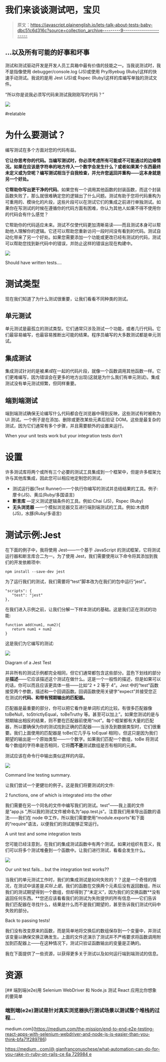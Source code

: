 # 我们来谈谈测试吧，宝贝

> 原文：<https://javascript.plainenglish.io/lets-talk-about-tests-baby-dbc51c6d316c?source=collection_archive---------9----------------------->

## …以及所有可能的好事和坏事

测试和测试驱动开发是开发人员工具箱中最有价值的技能之一。当我说测试时，我不是指像使用 debugger/console.log (JS)或使用 Pry/Byebug (Ruby)这样的快速手动测试。我说的是用 Jest (JS)或 Rspec (Ruby)这样的库编写单独的测试文件。

“所以你是说我必须写代码来测试我刚刚写的代码？”

![](img/f218819290ecde31105f00f6b888b3b3.png)

#relatable

# 为什么要测试？

编写测试在多个方面对您的代码有益。

**它让你思考你的代码。当编写测试时，你必须考虑所有可能或不可能通过的边缘情况。如果在应该是字符串的地方传入一个数字会发生什么？或者如果某个东西最终未定义或为空呢？编写测试相当于自我检查，并允许您返回并重构——这本身就是另一个好处。**

**它帮助你写出更干净的代码**。如果您有一个调用其他函数的封装函数，而这个封装函数失败了，那么就很难确定您的逻辑出了什么问题。测试有助于您将代码重构为可重用的、模块化的片段，这些片段可以在测试它们的集成之前进行单独测试。如果你在写测试的时候在遵循你的代码方面有困难，你认为其他人如果不得不使用你的代码会有什么感觉？

它帮助你的代码适应未来。测试不仅使代码更加清晰易读——而且测试本身可以帮助他人理解你的逻辑。它还可以帮助您重新访问一段时间没有看到的代码。测试自动化带来了另一个好处。如果您需要添加一个功能或更改已经有测试的代码，测试可以帮助您找到新代码中的错误，并防止这样的错误出现在构建中。

![](img/b3417a28ab4989b16fb8111300a7689b.png)

Should have written tests….

# 测试类型

现在我们知道了为什么测试很重要，让我们看看不同种类的测试。

## 单元测试

单元测试是最孤立的测试类型。它们通常只涉及测试一个功能，或者几行代码。它们最容易编写，也最容易推断出可能的结果。程序员编写的大多数测试都是单元测试。

## 集成测试

集成测试针对的是被*集成*在一起的代码片段，就像一个函数调用其他函数一样。它们更难编写，因为错误会在更多的地方出现(这就是为什么我们有单元测试)。集成测试没有单元测试频繁，但同样重要。

## **端到端测试**

端到端测试确保无论编写什么代码都会在浏览器中得到反映，这些测试有时被称为 UI 测试。一个例子是在添加、删除或更改某些元素后验证 DOM。这些是最复杂的测试，因为它们通常有多个步骤，并且需要额外的设置来运行。

When your unit tests work but your integration tests don’t

# 设置

许多测试库将两个或所有三个必要的测试工具集成到一个框架中，但是许多框架允许与其他库集成，因此您可以相应地定制您的测试。

*   测试运行器(Test Runner)—一个执行你编写的测试并总结结果的工具。例子:摩卡(JS)、黄瓜(Ruby/多国语言)
*   **断言库** —定义测试逻辑条件的工具。例如:Chai (JS)，Rspec (Ruby)
*   **无头浏览器** —一个模拟浏览器交互进行端到端测试的工具。例如:木偶师(JS)，水豚(Ruby/多语言)

# 测试示例:Jest

在下面的例子中，我将使用 Jest——一个基于 JavaScript 的测试框架，它将测试运行器和断言库合二为一。为了使用 Jest，我们需要使用以下命令将其添加到我们的开发依赖项中:

```
npm install --save-dev jest
```

为了运行我们的测试，我们需要将“test”脚本改为在我们的包中运行“jest”。

```
"scripts": {
   "test": "jest"
},
```

在我们进入示例之前，让我们分解一下样本测试的基础。这是我们正在测试的功能:

```
function add(num1, num2){
   return num1 + num2 
}
```

这是我们为它编写的测试:

![](img/61ebf24f91dd0cccde4285d61ae5c8a7.png)

Diagram of a Jest Test

并非所有的测试示例都完全相同，但它们通常都包含这些部分。蓝色下划线的部分是**描述**——它应该描述这个测试在做什么。这是一个一般性的描述，但是如果可以的话，你可以而且应该更具体一些——比如“2 + 2 等于 4”。Jest 中的“test”函数接受两个参数，描述和一个回调函数。回调函数使用关键字“expect”并接受您正在测试的**代码、**和带有预期输出的**匹配器。**

匹配器是最重要的部分，你可以把它看作是单词形式的比较。有很多匹配器像 toBeNull，toStrictlyEqual，toBeTruthy 等。甚至可以加上”。如果您测试的是与预期输出相反的结果，则不要在匹配器前使用“not”。每个框架都有大量的匹配器，所以要确保为你的测试找到正确的匹配器——当涉及到数据类型时，它们很重要。我们上面使用的匹配器是 toBe(它几乎与 toEqual 相同)，但这只是因为我们期望的输出是一个原始类型——一个数字。如果我们匹配一个数组，toBe 将测试每个数组的字符串是否相同，它将**而不是**测试数组是否有相同的元素。

测试应该在命令行中输出类似这样的内容。

![](img/c97576d4746b1aa902fcaafea2a25f72.png)

Command line testing summary.

让我们尝试一个更健壮的例子。这是我们将要测试的文件:

2 functions, one of which is integrated into the other

我们需要在另一个同名的文件中编写我们的测试。test”——我上面的文件是“app.js ”,所以我的测试文件被命名为“app.test.js”。注意我们用来导出函数的语法——我们在 node 中工作，所以我们需要使用“module.exports”和下面的“require”语法，以便我们的测试能够正常运行。

A unit test and some integration tests

您可能已经注意到，在我们的集成测试函数中有两个测试。如果对组织有意义，我们可以将多个测试堆叠到一个函数中。让我们进行测试，看看会发生什么。

![](img/b8d7de0cb9bb5c2f461578b65464eac2.png)

Our unit test fails… but the integration test works??

当我们的单元测试工作时，我们的集成测试是如何失败的？？这是一个奇怪的情况，在测试中误差是*实际上是*。我们的函数在交换两个元素后没有返回数组，所以我们的测试期望得到一个数组，但却得到了“未定义”，因为我们的交换函数**没有返回任何东西。**您还应该看看我们的测试为失败提供的所有信息——它们告诉我们匹配器在寻找什么，结果是什么而不是我们期望的，甚至告诉我们测试代码中失败的部分。

Back to passing tests!

我们没有改变原来的函数，而是简单地将交换后的数组保存到一个变量中，并测试该变量以确保交换正确发生。上面的文件还演示了测试并不严格要求将函数调用附加到匹配器上——在这种情况下，测试只验证函数输出的变量是正确的。

我在下面提供了一些资源，以获得更多关于测试以及如何运行端到端测试的信息。

# **资源**

[](https://medium.com/the-mission/end-to-end-e2e-testing-react-apps-with-selenium-webdriver-and-node-js-is-easier-than-you-think-bfa71f289786) [## 端到端(e2e)用 Selenium WebDriver 和 Node.js 测试 React 应用比你想象的要简单

### 端到端(e2e)测试是针对真实浏览器执行测试场景以测试整个堆栈的过程…

medium.com](https://medium.com/the-mission/end-to-end-e2e-testing-react-apps-with-selenium-webdriver-and-node-js-is-easier-than-you-think-bfa71f289786) 

[https://medium . com/@ gianfranconuschese/what-automation-can-do-for-you-rake-in-ruby-on-rails-ce 6a 729984 e](https://medium.com/@gianfranconuschese/what-automation-can-do-for-you-rake-in-ruby-on-rails-ce6a729984e)